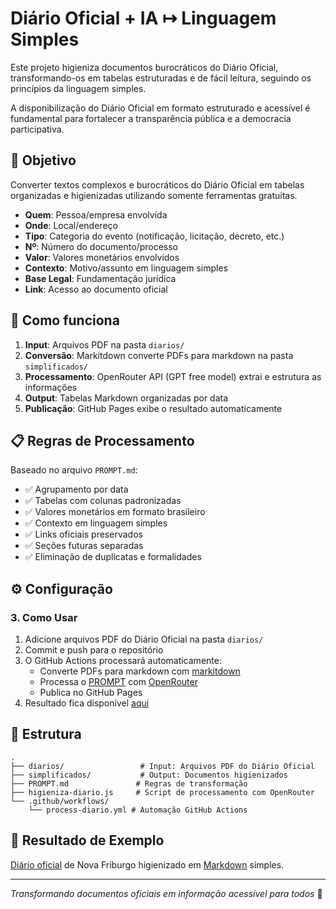 # Diário Oficial + IA ↦ Linguagem Simples

Este projeto higieniza documentos burocráticos do Diário Oficial, transformando-os em tabelas estruturadas e de fácil leitura, seguindo os princípios da linguagem simples.

A disponibilização do Diário Oficial em formato estruturado e acessível é fundamental para fortalecer a transparência pública e a democracia participativa.

## 🎯 Objetivo

Converter textos complexos e burocráticos do Diário Oficial em tabelas organizadas e higienizadas utilizando somente ferramentas gratuitas.

- **Quem**: Pessoa/empresa envolvida
- **Onde**: Local/endereço
- **Tipo**: Categoria do evento (notificação, licitação, decreto, etc.)
- **Nº**: Número do documento/processo
- **Valor**: Valores monetários envolvidos
- **Contexto**: Motivo/assunto em linguagem simples
- **Base Legal**: Fundamentação jurídica
- **Link**: Acesso ao documento oficial

## 🚀 Como funciona

1. **Input**: Arquivos PDF na pasta `diarios/`
2. **Conversão**: Markitdown converte PDFs para markdown na pasta `simplificados/`
3. **Processamento**: OpenRouter API (GPT free model) extrai e estrutura as informações
4. **Output**: Tabelas Markdown organizadas por data
5. **Publicação**: GitHub Pages exibe o resultado automaticamente

## 📋 Regras de Processamento

Baseado no arquivo `PROMPT.md`:

- ✅ Agrupamento por data
- ✅ Tabelas com colunas padronizadas
- ✅ Valores monetários em formato brasileiro
- ✅ Contexto em linguagem simples
- ✅ Links oficiais preservados
- ✅ Seções futuras separadas
- ✅ Eliminação de duplicatas e formalidades

## ⚙️ Configuração

### 3. Como Usar
1. Adicione arquivos PDF do Diário Oficial na pasta `diarios/`
2. Commit e push para o repositório
3. O GitHub Actions processará automaticamente:
   - Converte PDFs para markdown com [markitdown](https://github.com/microsoft/markitdown)
   - Processa o [PROMPT](PROMPT.md) com [OpenRouter](https://openrouter.ai/openai/gpt-oss-20b:free]gpt-oss-20b:free)
   - Publica no GitHub Pages
4. Resultado fica disponível [aqui](https://rafapolo.github.io/diarreia/)

## 📁 Estrutura

```
.
├── diarios/                 # Input: Arquivos PDF do Diário Oficial
├── simplificados/           # Output: Documentos higienizados
├── PROMPT.md               # Regras de transformação
├── higieniza-diario.js     # Script de processamento com OpenRouter
└── .github/workflows/
    └── process-diario.yml # Automação GitHub Actions
```

## 🎨 Resultado de Exemplo

[Diário oficial](https://github.com/rafapolo/diarreia/blob/main/diarios/DIarioOficialNovaFriburgo_28072025.pdf) de Nova Friburgo higienizado em
[Markdown](https://github.com/rafapolo/diarreia/blob/main/simplificados/DIarioOficialNovaFriburgo_28072025.md) simples.

---

*Transformando documentos oficiais em informação acessível para todos* 🌱
